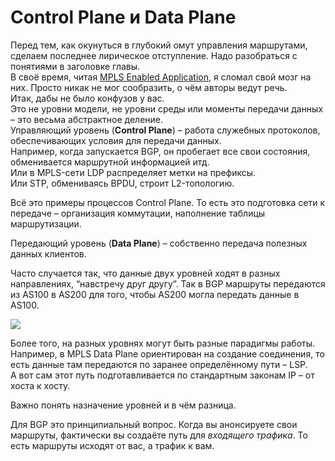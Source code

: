 # Control Plane и Data Plane

Перед тем, как окунуться в глубокий омут управления маршрутами, сделаем последнее лирическое отступление. Надо разобраться с понятиями в заголовке главы.  
В своё время, читая [MPLS Enabled Application](http://www.amazon.com/MPLS-Enabled-Applications-Emerging-Developments-Technologies/dp/0470014539), я сломал свой мозг на них. Просто никак не мог сообразить, о чём авторы ведут речь.  
Итак, дабы не было конфузов у вас.  
Это не уровни модели, не уровни среды или моменты передачи данных – это весьма абстрактное деление.  
Управляющий уровень \(**Control Plane**\) – работа служебных протоколов, обеспечивающих условия для передачи данных.  
Например, когда запускается BGP, он пробегает все свои состояния, обменивается маршрутной информацией итд.  
Или в MPLS-сети LDP распределяет метки на префиксы.  
Или STP, обмениваясь BPDU, строит L2-топологию.

Всё это примеры процессов Control Plane. То есть это подготовка сети к передаче – организация коммутации, наполнение таблицы маршрутизации.

Передающий уровень \(**Data Plane**\) – собственно передача полезных данных клиентов.

Часто случается так, что данные двух уровней ходят в разных направлениях, “навстречу друг другу”. Так в BGP маршруты передаются из AS100 в AS200 для того, чтобы AS200 могла передать данные в AS100.

![](http://habrastorage.org/storage2/d7c/9fb/f7d/d7c9fbf7dfcbe6bd3e11c29512f7853a.gif)

Более того, на разных уровнях могут быть разные парадигмы работы. Например, в MPLS Data Plane ориентирован на создание соединения, то есть данные там передаются по заранее определённому пути – LSP.  
А вот сам этот путь подготавливается по стандартным законам IP – от хоста к хосту.

Важно понять назначение уровней и в чём разница.

Для BGP это принципиальный вопрос. Когда вы анонсируете свои маршруты, фактически вы создаёте путь для _входящего трафика_. То есть маршруты исходят от вас, а трафик к вам.

